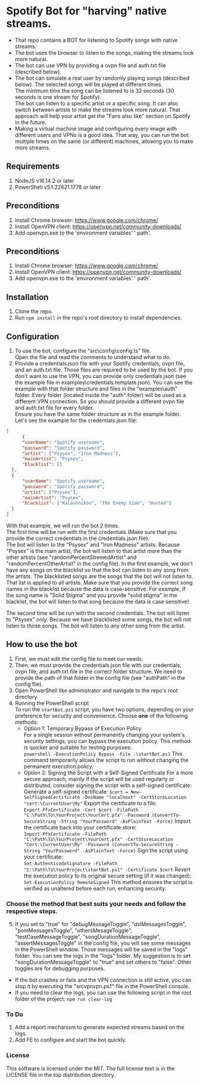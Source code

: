 # Spotify Bot for "harving" native streams.
- That repo contains a BOT for listening to Spotify songs with native streams.  
- The bot uses the browser to listen to the songs, making the streams look more natural.  
- The bot can use VPN by providing a ovpn file and auth.txt file (described below).  
- The bot can simulate a real user by randomly playing songs (described below). The selected songs will be played at different times.  
The minimum time the song can be listened to is 32 seconds (30 seconds is one stream for Spotify).   
The bot can listen to a specific artist or a specific song. It can also switch between artists to make the streams look more natural. That approach will help your artist get the "Fans also like" section on Spotify in the future.  
- Making a virtual machine image and configuring every image with different users and VPNs is a good idea. That way, you can run the bot multiple times on the same (or different) machines, allowing you to make more streams.  

## Requirements
1. NodeJS v16.14.2 or later
2. PowerShell v5.1.22621.1778 or later

## Preconditions
1. Install Chrome browser: https://www.google.com/chrome/  
2. Install OpenVPN client: https://openvpn.net/community-downloads/  
3. Add openvpn.exe to the 'environment variables' ' path'.

## Preconditions
1. Install Chrome browser: https://www.google.com/chrome/  
2. Install OpenVPN client: https://openvpn.net/community-downloads/  
3. Add openvpn.exe to the 'environment variables' ' path'.

## Installation
1. Clone the repo.
2. Run `npm install` in the repo's root directory to install dependencies.

## Configuration
1. To use the bot, configure the "src\config\config.ts" file.  
Open the file and read the comments to understand what to do.  
2. Provide a credentials.json file with your Spotify credentials, ovpn file, and an auth.txt file. Those files are required to be used by the bot. If you don't want to use the VPN, you can provide only credentials.json (see the example file in examples\credentials.template.json). You can see the example with that folder structure and files in the "examples\auth" folder. Every folder (located inside the "auth" folder) will be used as a different VPN connection. So you should provide a different ovpn file and auth.txt file for every folder.  
Ensure you have the same folder structure as in the example folder.  
Let's see the example for the credentials.json file:  
```json
[
      {
      "userName": "Spotify username",
      "password": "Spotify password",
      "artist": ["Psysex", "Iron Madness"],
      "mainArtist": "Psysex",
      "blacklist": []
  },
  {
      "userName": "Spotify username",
      "password": "Spotify password",
      "artist": ["Psysex"],
      "mainArtist": "Psysex",
      "blacklist": ["Kalashnikov", "The Enemy Side", "Hunted"]
  }
]
```
With that example, we will run the bot 2 times.  
The first time will be run with the first credentials (Make sure that you provide the correct credentials in the credentials.json file).  
The bot will listen to the "Psysex" and "Iron Madness" artists. Because "Psysex" is the main artist, the bot will listen to that artist more than the other artists (see "randomPercentStremedArtist" and "randomPercentOtherArtist" in the config file). In the first example, we don't have any songs on the blacklist so that the bot can listen to any song from the artists. The blacklisted songs are the songs that the bot will not listen to. That list is applied to all artists. Make sure that you provide the correct song names in the blacklist because the data is case-sensitive. For example, if the song name is "Solid Stigma" and you provide "solid stigma" in the blacklist, the bot will listen to that song because the data is case sensitive!

The second time will be run with the second credentials. The bot will listen to "Psysex" only. Because we have blacklisted some songs, the bot will not listen to those songs. The bot will listen to any other song from the artist.  

## How to use the bot
1. First, we must edit the config file to meet our needs. 
2. Then, we must provide the credentials.json file with our credentials, ovpn file, and auth.txt file in the correct folder structure. We need to provide the path of that folder in the config file (see "authPath" in the config file).
3. Open PowerShell like administrator and navigate to the repo's root directory.
4. Running the PowerShell script  
To run the `startBot.ps1` script, you have two options, depending on your preference for security and convenience. Choose **one** of the following methods:
    - Option 1: Temporary Bypass of Execution Policy  
    For a single session without permanently changing your system's security settings, you can bypass the execution policy. This method is quicker and suitable for testing purposes:  
```powershell -ExecutionPolicy Bypass -File .\startBot.ps1```
This command temporarily allows the script to run without changing the permanent execution policy.  
    - Option 2: Signing the Script with a Self-Signed Certificate
For a more secure approach, mainly if the script will be used regularly or distributed, consider signing the script with a self-signed certificate:  
Generate a self-signed certificate:
```$cert = New-SelfSignedCertificate -DnsName "localhost" -CertStoreLocation "cert:\CurrentUser\My"```
Export the certificate to a file:  
```Export-PfxCertificate -Cert $cert -FilePath "C:\Path\To\YourProject\YourCert.pfx" -Password (ConvertTo-SecureString -String "YourPassword" -AsPlainText -Force)```
Import the certificate back into your certificate store:  
```Import-PfxCertificate -FilePath "C:\Path\To\YourProject\YourCert.pfx" -CertStoreLocation "Cert:\CurrentUser\My" -Password (ConvertTo-SecureString -String "YourPassword" -AsPlainText -Force)```
Sign the script using your certificate:  
```Set-AuthenticodeSignature -FilePath "C:\Path\To\YourProject\startBot.ps1" -Certificate $cert```
Revert the execution policy to its original secure setting (if it was changed):  
```Set-ExecutionPolicy RemoteSigned```
This method ensures the script is verified as unaltered before each run, enhancing security.  
### Choose the method that best suits your needs and follow the respective steps.  
5. If you set to "true" for "debugMessageToggle", "dslMessagesToggle", "pomMessagesToggle", "othersMesageToggle", "testCaseMessageToggle", "songDurationMessageToggle", "assertMessagesToggle" in the config file, you will see some messages in the PowerShell window. Those messages will be saved in the "logs" folder. You can see the logs in the "logs" folder. My suggestion is to set "songDurationMessageToggle" to "true" and set others to "false". Other toggles are for debugging purposes.  
- If the bot crashes or fails and the VPN connection is still active, you can stop it by executing the "srcvpnvpn.ps1" file in the PowerShell console.
- If you need to clear the logs, you can use the following script in the root folder of the project:
```npm run clear-log```
### To Do
1. Add a report mechanism to generate expected streams based on the logs.
2. Add FE to configure and start the bot quickly.

### License
This software is licensed under the MIT. The full license text is in the LICENSE file in the top distribution directory.
